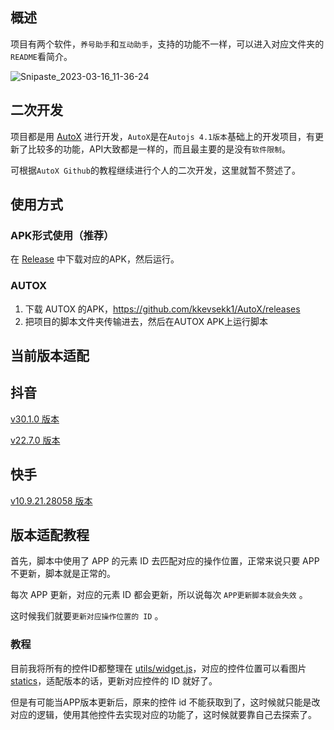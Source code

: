## 概述

项目有两个软件，`养号助手`和`互动助手`，支持的功能不一样，可以进入对应文件夹的`README`看简介。

<img src="http://image-blog.dylanchou.cn/uPic/Snipaste_2023-03-16_11-36-24.png" alt="Snipaste_2023-03-16_11-36-24"  />

## 二次开发

项目都是用 [AutoX](https://github.com/kkevsekk1/AutoX) 进行开发，`AutoX`是在`Autojs 4.1版本`基础上的开发项目，有更新了比较多的功能，API大致都是一样的，而且最主要的是没有`软件限制`。

可根据`AutoX Github`的教程继续进行个人的二次开发，这里就暂不赘述了。

## 使用方式

### APK形式使用（推荐）

在 [Release](https://github.com/Dylanchouxd/Autojs_Douyin/releases) 中下载对应的APK，然后运行。

### AUTOX

1. 下载 AUTOX 的APK，https://github.com/kkevsekk1/AutoX/releases
2. 把项目的脚本文件夹传输进去，然后在AUTOX APK上运行脚本

## 当前版本适配

## 抖音

[v30.1.0 版本](https://github.com/Dylanchouxd/Autojs_Douyin/releases/tag/1.1.0)

[v22.7.0 版本](https://github.com/Dylanchouxd/Autojs_Douyin/releases/tag/1.0.0)

## 快手

[v10.9.21.28058 版本](https://github.com/Dylanchouxd/Autojs_Douyin/releases/tag/1.0.0)

## 版本适配教程

首先，脚本中使用了 APP 的元素 ID 去匹配对应的操作位置，正常来说只要 APP 不更新，脚本就是正常的。

每次 APP 更新，对应的元素 ID 都会更新，所以说每次 `APP更新脚本就会失效` 。

这时候我们就要`更新对应操作位置的 ID` 。

### 教程

目前我将所有的控件ID都整理在 [utils/widget.js](https://github.com/Dylanchouxd/Autojs_Douyin/blob/main/yanghao_tools/utils/widget.js)，对应的控件位置可以看图片 [statics](https://github.com/Dylanchouxd/Autojs_Douyin/tree/main/statics)，适配版本的话，更新对应控件的 ID 就好了。

但是有可能当APP版本更新后，原来的控件 id 不能获取到了，这时候就只能是改对应的逻辑，使用其他控件去实现对应的功能了，这时候就要靠自己去探索了。
